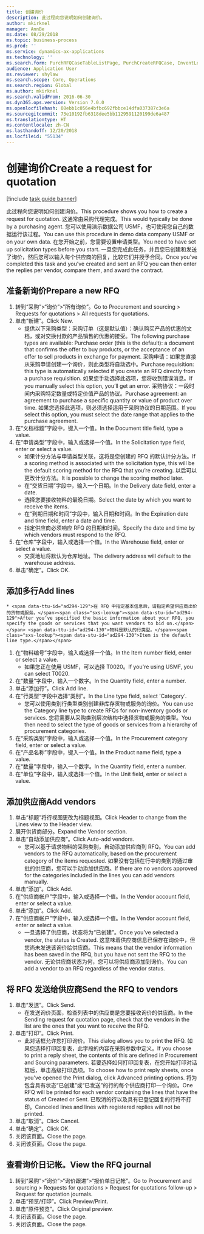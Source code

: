 ```yaml
---
title: 创建询价
description: 此过程向您说明如何创建询价。
author: mkirknel
manager: AnnBe
ms.date: 08/29/2018
ms.topic: business-process
ms.prod: ''
ms.service: dynamics-ax-applications
ms.technology: ''
ms.search.form: PurchRFQCaseTableListPage, PurchCreateRFQCase, InventLocationIdLookup, PurchRFQCaseTable, InventItemIdLookupSimple, EcoResCategorySingleLookup, UnitOfMeasureLookup, PurchRFQEditLines, PurchRFQEditLinesPrintOptions, VendRFQJournal, SrsReportViewerForm
audience: Application User
ms.reviewer: shylaw
ms.search.scope: Core, Operations
ms.search.region: Global
ms.author: mkirknel
ms.search.validFrom: 2016-06-30
ms.dyn365.ops.version: Version 7.0.0
ms.openlocfilehash: 08ebb1c056e4bfbc692fbbce14dfa037387c3e6a
ms.sourcegitcommit: 73e10192fb6318dee5bb1129591120199de6a487
ms.translationtype: HT
ms.contentlocale: zh-CN
ms.lasthandoff: 12/20/2018
ms.locfileid: "55134"
---
```

# <a name="create-a-request-for-quotation"></a><span data-ttu-id="ad294-103">创建询价</span><span class="sxs-lookup"><span data-stu-id="ad294-103">Create a request for quotation</span></span>

[!include [task guide banner](../../includes/task-guide-banner.md)]

<span data-ttu-id="ad294-104">此过程向您说明如何创建询价。</span><span class="sxs-lookup"><span data-stu-id="ad294-104">This procedure shows you how to create a request for quotation.</span></span> <span data-ttu-id="ad294-105">这通常由采购代理完成。</span><span class="sxs-lookup"><span data-stu-id="ad294-105">This would typically be done by a purchasing agent.</span></span> <span data-ttu-id="ad294-106">您可以使用演示数据公司 USMF，也可使用您自己的数据运行该过程。</span><span class="sxs-lookup"><span data-stu-id="ad294-106">You can use this procedure in demo data company USMF or on your own data.</span></span> <span data-ttu-id="ad294-107">在您开始之前，您需要设置申请类型。</span><span class="sxs-lookup"><span data-stu-id="ad294-107">You need to have set up solicitation types before you start.</span></span> <span data-ttu-id="ad294-108">一旦您完成此任务，并且您已创建和发送了询价，然后您可以输入每个供应商的回复，比较它们并授予合同。</span><span class="sxs-lookup"><span data-stu-id="ad294-108">Once you’ve completed this task and you’ve created and sent an RFQ you can then enter the replies per vendor, compare them, and award the contract.</span></span>


## <a name="prepare-a-new-rfq"></a><span data-ttu-id="ad294-109">准备新询价</span><span class="sxs-lookup"><span data-stu-id="ad294-109">Prepare a new RFQ</span></span>
1. <span data-ttu-id="ad294-110">转到“采购”>“询价”>“所有询价”。</span><span class="sxs-lookup"><span data-stu-id="ad294-110">Go to Procurement and sourcing > Requests for quotations > All requests for quotations.</span></span>
2. <span data-ttu-id="ad294-111">单击“新建”。</span><span class="sxs-lookup"><span data-stu-id="ad294-111">Click New.</span></span>
    * <span data-ttu-id="ad294-112">提供以下采购类型：采购订单（这是默认值）：确认购买产品的优惠的文档，或对交换付款的产品销售的优惠的接受。</span><span class="sxs-lookup"><span data-stu-id="ad294-112">The following purchase types are available: Purchase order (this is the default): a document that confirms the offer to buy products, or the acceptance of an offer to sell products in exchange for payment.</span></span> <span data-ttu-id="ad294-113">采购申请：如果您直接从采购申请创建一个询价，则此类型将自动选中。</span><span class="sxs-lookup"><span data-stu-id="ad294-113">Purchase requisition: this type is automatically selected if you create an RFQ directly from a purchase requisition.</span></span> <span data-ttu-id="ad294-114">如果您手动选择此选项，您将收到错误消息。</span><span class="sxs-lookup"><span data-stu-id="ad294-114">If you manually select this option, you’ll get an error.</span></span> <span data-ttu-id="ad294-115">采购协议：一段时间内采购特定数量或特定价值产品的协议。</span><span class="sxs-lookup"><span data-stu-id="ad294-115">Purchase agreement: an agreement to purchase a specific quantity or value of product over time.</span></span> <span data-ttu-id="ad294-116">如果您选择此选项，则必须选择适用于采购协议的日期范围。</span><span class="sxs-lookup"><span data-stu-id="ad294-116">If you select this option, you must select the date range that applies to the purchase agreement.</span></span>  
3. <span data-ttu-id="ad294-117">在“文档标题”字段中，键入一个值。</span><span class="sxs-lookup"><span data-stu-id="ad294-117">In the Document title field, type a value.</span></span>
4. <span data-ttu-id="ad294-118">在“申请类型”字段中，输入或选择一个值。</span><span class="sxs-lookup"><span data-stu-id="ad294-118">In the Solicitation type field, enter or select a value.</span></span>
    * <span data-ttu-id="ad294-119">如果计分方法与申请类型关联，这将是您创建的 RFQ 的默认计分方法。</span><span class="sxs-lookup"><span data-stu-id="ad294-119">If a scoring method is associated with the solicitation type, this will be the default scoring method for the RFQ that you’re creating.</span></span> <span data-ttu-id="ad294-120">以后可以更改计分方法。</span><span class="sxs-lookup"><span data-stu-id="ad294-120">It is possible to change the scoring method later.</span></span>  
    * <span data-ttu-id="ad294-121">在“交货日期”字段中，输入一个日期。</span><span class="sxs-lookup"><span data-stu-id="ad294-121">In the Delivery date field, enter a date.</span></span>  
    * <span data-ttu-id="ad294-122">选择您要接收物料的最晚日期。</span><span class="sxs-lookup"><span data-stu-id="ad294-122">Select the date by which you want to receive the items.</span></span>  
    * <span data-ttu-id="ad294-123">在“到期日期和时间”字段中，输入日期和时间。</span><span class="sxs-lookup"><span data-stu-id="ad294-123">In the Expiration date and time field, enter a date and time.</span></span>  
    * <span data-ttu-id="ad294-124">指定供应商必须响应 RFQ 的日期和时间。</span><span class="sxs-lookup"><span data-stu-id="ad294-124">Specify the date and time by which vendors must respond to the RFQ.</span></span>  
5. <span data-ttu-id="ad294-125">在“仓库”字段中，输入或选择一个值。</span><span class="sxs-lookup"><span data-stu-id="ad294-125">In the Warehouse field, enter or select a value.</span></span>
    * <span data-ttu-id="ad294-126">交货地址将默认为仓库地址。</span><span class="sxs-lookup"><span data-stu-id="ad294-126">The delivery address will default to the warehouse address.</span></span>  
6. <span data-ttu-id="ad294-127">单击“确定”。</span><span class="sxs-lookup"><span data-stu-id="ad294-127">Click OK.</span></span>

## <a name="add-lines"></a><span data-ttu-id="ad294-128">添加多行</span><span class="sxs-lookup"><span data-stu-id="ad294-128">Add lines</span></span>
    * <span data-ttu-id="ad294-129">在 RFQ 中指定基本信息后，请指定希望供应商出价的货物或服务。</span><span class="sxs-lookup"><span data-stu-id="ad294-129">After you’ve specified the basic information about your RFQ, you specify the goods or services that you want vendors to bid on.</span></span> <span data-ttu-id="ad294-130">物料是默认的行类型。</span><span class="sxs-lookup"><span data-stu-id="ad294-130">Item is the default line type.</span></span>   
1. <span data-ttu-id="ad294-131">在“物料编号”字段中，输入或选择一个值。</span><span class="sxs-lookup"><span data-stu-id="ad294-131">In the Item number field, enter or select a value.</span></span>
    * <span data-ttu-id="ad294-132">如果您正在使用 USMF，可以选择 T0020。</span><span class="sxs-lookup"><span data-stu-id="ad294-132">If you're using USMF, you can select T0020.</span></span>  
2. <span data-ttu-id="ad294-133">在“数量”字段中，输入一个数字。</span><span class="sxs-lookup"><span data-stu-id="ad294-133">In the Quantity field, enter a number.</span></span>
3. <span data-ttu-id="ad294-134">单击“添加行”。</span><span class="sxs-lookup"><span data-stu-id="ad294-134">Click Add line.</span></span>
4. <span data-ttu-id="ad294-135">在“行类型”字段中选择“类别”。</span><span class="sxs-lookup"><span data-stu-id="ad294-135">In the Line type field, select 'Category'.</span></span>
    * <span data-ttu-id="ad294-136">您可以使用类别行类型类别创建非库存货物或服务的询价。</span><span class="sxs-lookup"><span data-stu-id="ad294-136">You can use the Category line type to create RFQs for non-inventory goods or services.</span></span> <span data-ttu-id="ad294-137">您将需要从采购类别层次结构中选择货物或服务的类型。</span><span class="sxs-lookup"><span data-stu-id="ad294-137">You then need to select the type of goods or services from a hierarchy of procurement categories.</span></span>  
5. <span data-ttu-id="ad294-138">在“采购类别”字段中，输入或选择一个值。</span><span class="sxs-lookup"><span data-stu-id="ad294-138">In the Procurement category field, enter or select a value.</span></span>
6. <span data-ttu-id="ad294-139">在“产品名称”字段中，键入一个值。</span><span class="sxs-lookup"><span data-stu-id="ad294-139">In the Product name field, type a value.</span></span>
7. <span data-ttu-id="ad294-140">在“数量”字段中，输入一个数字。</span><span class="sxs-lookup"><span data-stu-id="ad294-140">In the Quantity field, enter a number.</span></span>
8. <span data-ttu-id="ad294-141">在“单位”字段中，输入或选择一个值。</span><span class="sxs-lookup"><span data-stu-id="ad294-141">In the Unit field, enter or select a value.</span></span>

## <a name="add-vendors"></a><span data-ttu-id="ad294-142">添加供应商</span><span class="sxs-lookup"><span data-stu-id="ad294-142">Add vendors</span></span>
1. <span data-ttu-id="ad294-143">单击“标题”将行视图更改为标题视图。</span><span class="sxs-lookup"><span data-stu-id="ad294-143">Click Header to change from the Lines view to the Header view.</span></span> 
2. <span data-ttu-id="ad294-144">展开供货商部分。</span><span class="sxs-lookup"><span data-stu-id="ad294-144">Expand the Vendor section.</span></span>
3. <span data-ttu-id="ad294-145">单击“自动添加供应商”。</span><span class="sxs-lookup"><span data-stu-id="ad294-145">Click Auto-add vendors.</span></span>
    * <span data-ttu-id="ad294-146">您可以基于请求物料的采购类别，自动添加供应商到 RFQ。</span><span class="sxs-lookup"><span data-stu-id="ad294-146">You can add vendors to the RFQ automatically, based on the procurement category of the items requested.</span></span> <span data-ttu-id="ad294-147">如果没有包括在行中的类别的通过审批的供应商，您可以手动添加供应商。</span><span class="sxs-lookup"><span data-stu-id="ad294-147">If there are no vendors approved for the categories included in the lines you can add vendors manually.</span></span>  
4. <span data-ttu-id="ad294-148">单击“添加”。</span><span class="sxs-lookup"><span data-stu-id="ad294-148">Click Add.</span></span>
5. <span data-ttu-id="ad294-149">在“供应商帐户”字段中，输入或选择一个值。</span><span class="sxs-lookup"><span data-stu-id="ad294-149">In the Vendor account field, enter or select a value.</span></span>
6. <span data-ttu-id="ad294-150">单击“添加”。</span><span class="sxs-lookup"><span data-stu-id="ad294-150">Click Add.</span></span>
7. <span data-ttu-id="ad294-151">在“供应商帐户”字段中，输入或选择一个值。</span><span class="sxs-lookup"><span data-stu-id="ad294-151">In the Vendor account field, enter or select a value.</span></span>
    * <span data-ttu-id="ad294-152">一旦选择了供应商，状态将为“已创建”。</span><span class="sxs-lookup"><span data-stu-id="ad294-152">Once you’ve selected a vendor, the status is Created.</span></span> <span data-ttu-id="ad294-153">这意味着供应商信息已保存在询价中，但您尚未发送该询价给供应商。</span><span class="sxs-lookup"><span data-stu-id="ad294-153">This means that the vendor information has been saved in the RFQ, but you have not sent the RFQ to the vendor.</span></span> <span data-ttu-id="ad294-154">无论供应商状态为何，您可以将供应商添加到询价。</span><span class="sxs-lookup"><span data-stu-id="ad294-154">You can add a vendor to an RFQ regardless of the vendor status.</span></span>  

## <a name="send-the-rfq-to-vendors"></a><span data-ttu-id="ad294-155">将 RFQ 发送给供应商</span><span class="sxs-lookup"><span data-stu-id="ad294-155">Send the RFQ to vendors</span></span>
1. <span data-ttu-id="ad294-156">单击“发送”。</span><span class="sxs-lookup"><span data-stu-id="ad294-156">Click Send.</span></span>
    * <span data-ttu-id="ad294-157">在发送询价页面，检查列表中的供应商是您要接收询价的供应商。</span><span class="sxs-lookup"><span data-stu-id="ad294-157">In the Sending request for quotation page, check that the vendors in the list are the ones that you want to receive the RFQ.</span></span>  
2. <span data-ttu-id="ad294-158">单击“打印”。</span><span class="sxs-lookup"><span data-stu-id="ad294-158">Click Print.</span></span>
    * <span data-ttu-id="ad294-159">此对话框允许您打印询价。</span><span class="sxs-lookup"><span data-stu-id="ad294-159">This dialog allows you to print the RFQ.</span></span> <span data-ttu-id="ad294-160">如果您选择打印回复表，此字段的内容在采购参数中定义。</span><span class="sxs-lookup"><span data-stu-id="ad294-160">If you choose to print a reply sheet, the contents of this are defined in Procurement and Sourcing parameters.</span></span> <span data-ttu-id="ad294-161">若要选择如何打印回复表，在您开始打印对话框后，单击高级打印选项。</span><span class="sxs-lookup"><span data-stu-id="ad294-161">To choose how to print reply sheets, once you’ve opened the Print dialog, click Advanced printing options.</span></span> <span data-ttu-id="ad294-162">将为包含具有状态“已创建”或“已发送”的行的每个供应商打印一个询价。</span><span class="sxs-lookup"><span data-stu-id="ad294-162">One RFQ will be printed for each vendor containing the lines that have the status of Created or Sent.</span></span> <span data-ttu-id="ad294-163">已取消的行以及具有已登记回复的行将不打印。</span><span class="sxs-lookup"><span data-stu-id="ad294-163">Canceled lines and lines with registered replies will not be printed.</span></span>   
3. <span data-ttu-id="ad294-164">单击“取消”。</span><span class="sxs-lookup"><span data-stu-id="ad294-164">Click Cancel.</span></span>
4. <span data-ttu-id="ad294-165">单击“确定”。</span><span class="sxs-lookup"><span data-stu-id="ad294-165">Click OK.</span></span>
5. <span data-ttu-id="ad294-166">关闭该页面。</span><span class="sxs-lookup"><span data-stu-id="ad294-166">Close the page.</span></span>
6. <span data-ttu-id="ad294-167">关闭该页面。</span><span class="sxs-lookup"><span data-stu-id="ad294-167">Close the page.</span></span>

## <a name="view-the-rfq-journal"></a><span data-ttu-id="ad294-168">查看询价日记帐。</span><span class="sxs-lookup"><span data-stu-id="ad294-168">View the RFQ journal</span></span>
1. <span data-ttu-id="ad294-169">转到“采购”>“询价”>“询价跟进”>“报价单日记帐”。</span><span class="sxs-lookup"><span data-stu-id="ad294-169">Go to Procurement and sourcing > Requests for quotations > Request for quotations follow-up > Request for quotation journals.</span></span>
2. <span data-ttu-id="ad294-170">单击“预览/打印”。</span><span class="sxs-lookup"><span data-stu-id="ad294-170">Click Preview/Print.</span></span>
3. <span data-ttu-id="ad294-171">单击“原件预览”。</span><span class="sxs-lookup"><span data-stu-id="ad294-171">Click Original preview.</span></span>
4. <span data-ttu-id="ad294-172">关闭该页面。</span><span class="sxs-lookup"><span data-stu-id="ad294-172">Close the page.</span></span>
5. <span data-ttu-id="ad294-173">关闭该页面。</span><span class="sxs-lookup"><span data-stu-id="ad294-173">Close the page.</span></span>


